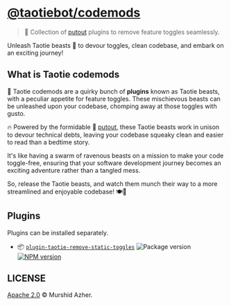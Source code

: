 # [@taotiebot/codemods](https://github.com/taotiebot/codemods)

> 🐊 Collection of [putout](https://github.com/coderaiser/putout#putout----) plugins to remove feature toggles seamlessly.

Unleash Taotie beasts 🦕 to devour toggles, clean codebase, and embark on an exciting journey!

## What is Taotie codemods

🐲 Taotie codemods are a quirky bunch of **plugins** known as Taotie beasts, with a peculiar appetite for feature toggles. These mischievous beasts can be unleashed upon your codebase, chomping away at those toggles with gusto.

🔥 Powered by the formidable 🐊 [putout](https://github.com/coderaiser/putout#putout----), these Taotie beasts work in unison to devour technical debts, leaving your codebase squeaky clean and easier to read than a bedtime story.

It's like having a swarm of ravenous beasts on a mission to make your code toggle-free, ensuring that your software development journey becomes an exciting adventure rather than a tangled mess.

So, release the Taotie beasts, and watch them munch their way to a more streamlined and enjoyable codebase! 🍽️🔧

## Plugins

Plugins can be installed separately.

- :package: [`plugin-taotie-remove-static-toggles`](packages/plugin-taotie-remove-static-toggles) ![Package version](https://img.shields.io/github/package-json/v/taotiebot/codemods?filename=packages%2Fplugin-taotie-remove-static-toggles%2Fpackage.json&label=%20&color=0080FF) [![NPM version](https://img.shields.io/npm/v/putout-plugin-taotie-remove-static-toggles?label=&logo=npm&color=CB0001)](https://www.npmjs.com/package/putout-plugin-taotie-remove-static-toggles)

## LICENSE

[Apache 2.0](./LICENSE) © Murshid Azher.
